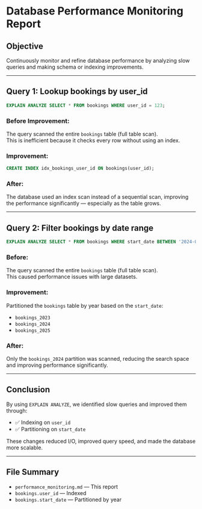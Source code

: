 # Database Performance Monitoring Report

##  Objective

Continuously monitor and refine database performance by analyzing slow queries and making schema or indexing improvements.

---

##  Query 1: Lookup bookings by user_id

```sql
EXPLAIN ANALYZE SELECT * FROM bookings WHERE user_id = 123;
```

###  Before Improvement:
The query scanned the entire `bookings` table (full table scan).  
This is inefficient because it checks every row without using an index.

###  Improvement:
```sql
CREATE INDEX idx_bookings_user_id ON bookings(user_id);
```

###  After:
The database used an index scan instead of a sequential scan, improving the performance significantly — especially as the table grows.

---

##  Query 2: Filter bookings by date range

```sql
EXPLAIN ANALYZE SELECT * FROM bookings WHERE start_date BETWEEN '2024-01-01' AND '2024-12-31';
```

###  Before:
The query scanned the entire `bookings` table (full table scan).  
This caused performance issues with large datasets.

###  Improvement:
Partitioned the `bookings` table by year based on the `start_date`:

- `bookings_2023`
- `bookings_2024`
- `bookings_2025`

###  After:
Only the `bookings_2024` partition was scanned, reducing the search space and improving performance significantly.

---

##  Conclusion

By using `EXPLAIN ANALYZE`, we identified slow queries and improved them through:

- ✅ Indexing on `user_id`
- ✅ Partitioning on `start_date`

These changes reduced I/O, improved query speed, and made the database more scalable.

---

##  File Summary

- `performance_monitoring.md` — This report
- `bookings.user_id` — Indexed
- `bookings.start_date` — Partitioned by year
